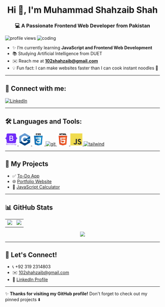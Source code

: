 <h1 align="center">Hi 👋, I'm Muhammad Shahzaib Shah</h1>
<h3 align="center">💻 A Passionate Frontend Web Developer from Pakistan</h3>

<img align="right" alt="coding" width="400" src="https://images-wixmp-ed30a86b8c4ca887773594c2.wixmp.com/f/c83c004e-1370-4756-88e5-4071de797088/dgdq8br-09cc7ad6-a021-47a5-b0e0-917b12b0f7a7.gif?token=eyJ0eXAiOiJKV1QiLCJhbGciOiJIUzI1NiJ9.eyJzdWIiOiJ1cm46YXBwOjdlMGQxODg5ODIyNjQzNzNhNWYwZDQxNWVhMGQyNmUwIiwiaXNzIjoidXJuOmFwcDo3ZTBkMTg4OTgyMjY0MzczYTVmMGQ0MTVlYTBkMjZlMCIsIm9iaiI6W1t7InBhdGgiOiJcL2ZcL2M4M2MwMDRlLTEzNzAtNDc1Ni04OGU1LTQwNzFkZTc5NzA4OFwvZGdkcThici0wOWNjN2FkNi1hMDIxLTQ3YTUtYjBlMC05MTdiMTJiMGY3YTcuZ2lmIn1dXSwiYXVkIjpbInVybjpzZXJ2aWNlOmZpbGUuZG93bmxvYWQiXX0.tqRMtE-b2QiI2nnefNxSDMJvZCcYqFmq2ccg_Xfzqb8">

<p align="left">
  <img src="https://komarev.com/ghpvc/?username=MuhammadShahzaib-shah&label=Profile%20views&color=0e75b6&style=flat" alt="profile views" />
</p>

- ✨ I’m currently learning **JavaScript and Frontend Web Development**
- 📚 Studying Artificial Intelligence from DUET
- ✉️ Reach me at **102shahzaib@gmail.com**
- 💡 Fun fact: I can make websites faster than I can cook instant noodles 🍜

---

## 🔗 Connect with me:
<p align="left">
  <a href="https://www.linkedin.com/in/muhammad-shahzaib-shah" target="_blank">
    <img align="center" src="https://raw.githubusercontent.com/rahuldkjain/github-profile-readme-generator/master/src/images/icons/Social/linked-in-alt.svg" alt="LinkedIn" height="30" width="40" />
  </a>
</p>

---

## 🛠️ Languages and Tools:
<p align="left">
  <a href="https://getbootstrap.com" target="_blank" rel="noreferrer">
    <img src="https://raw.githubusercontent.com/devicons/devicon/master/icons/bootstrap/bootstrap-plain-wordmark.svg" alt="bootstrap" width="40" height="40"/>
  </a>
  <a href="https://www.w3schools.com/cpp/" target="_blank" rel="noreferrer">
    <img src="https://raw.githubusercontent.com/devicons/devicon/master/icons/cplusplus/cplusplus-original.svg" alt="cplusplus" width="40" height="40"/>
  </a>
  <a href="https://www.w3schools.com/css/" target="_blank" rel="noreferrer">
    <img src="https://raw.githubusercontent.com/devicons/devicon/master/icons/css3/css3-original-wordmark.svg" alt="css3" width="40" height="40"/>
  </a>
  <a href="https://git-scm.com/" target="_blank" rel="noreferrer">
    <img src="https://www.vectorlogo.zone/logos/git-scm/git-scm-icon.svg" alt="git" width="40" height="40"/>
  </a>
  <a href="https://www.w3.org/html/" target="_blank" rel="noreferrer">
    <img src="https://raw.githubusercontent.com/devicons/devicon/master/icons/html5/html5-original-wordmark.svg" alt="html5" width="40" height="40"/>
  </a>
  <a href="https://developer.mozilla.org/en-US/docs/Web/JavaScript" target="_blank" rel="noreferrer">
    <img src="https://raw.githubusercontent.com/devicons/devicon/master/icons/javascript/javascript-original.svg" alt="javascript" width="40" height="40"/>
  </a>
  <a href="https://tailwindcss.com/" target="_blank" rel="noreferrer">
    <img src="https://www.vectorlogo.zone/logos/tailwindcss/tailwindcss-icon.svg" alt="tailwind" width="40" height="40"/>
  </a>
</p>

---

## 📂 My Projects
- ✅ [To-Do App](https://github.com/MuhammadShahzaib-shah/todo-app)
- 🌐 [Portfolio Website](https://github.com/MuhammadShahzaib-shah/portfolio-website)
- 🔢 [JavaScript Calculator](https://github.com/MuhammadShahzaib-shah/calculator-js)

---

## 📊 GitHub Stats
<table>
  <tr>
    <td><img src="https://github-readme-stats.vercel.app/api?username=MuhammadShahzaib-shah&show_icons=true&theme=default" /></td>
    <td><img src="https://github-readme-stats.vercel.app/api/top-langs/?username=MuhammadShahzaib-shah&layout=compact" /></td>
  </tr>
</table>

<p align="center">
  <img src="https://github-readme-streak-stats.herokuapp.com/?user=MuhammadShahzaib-shah" />
</p>

---

## 🔗 Let's Connect!
- 📞 +92 319 2314803  
- ✉️ 102shahzaib@gmail.com  
- 👥 [LinkedIn Profile](https://www.linkedin.com/in/muhammad-shahzaib-shah)

---

✨ **Thanks for visiting my GitHub profile!** 
Don't forget to check out my pinned projects ⬇️
